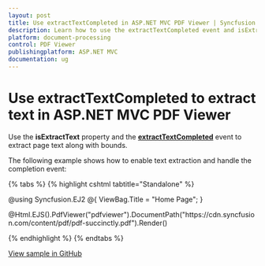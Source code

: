 ```yaml
---
layout: post
title: Use extractTextCompleted in ASP.NET MVC PDF Viewer | Syncfusion
description: Learn how to use the extractTextCompleted event and isExtractText property in the Syncfusion ASP.NET MVC PDF Viewer to extract text and bounds.
platform: document-processing
control: PDF Viewer
publishingplatform: ASP.NET MVC
documentation: ug
---
```


# Use extractTextCompleted to extract text in ASP.NET MVC PDF Viewer

Use the **isExtractText** property and the [**extractTextCompleted**](https://help.syncfusion.com/cr/aspnetcore-js2/Syncfusion.EJ2.PdfViewer.PdfViewer.html#Syncfusion_EJ2_PdfViewer_PdfViewer_ExtractTextCompleted) event to extract page text along with bounds.

The following example shows how to enable text extraction and handle the completion event:

{% tabs %}
{% highlight cshtml tabtitle="Standalone" %}

@using Syncfusion.EJ2
@{
    ViewBag.Title = "Home Page";
}

<div>
    <!-- Render PDF Viewer -->
    @Html.EJS().PdfViewer("pdfviewer").DocumentPath("https://cdn.syncfusion.com/content/pdf/pdf-succinctly.pdf").Render()
</div>

<!-- Ensure necessary Syncfusion scripts and styles are included -->
<script src="https://cdn.syncfusion.com/ej2/29.1.33/dist/ej2.min.js"></script>
<script type="text/javascript">
    window.onload = function () {
        // Initialize PDF viewer instance
        var viewer = document.getElementById('pdfviewer').ej2_instances[0];

        // Set up the event handler for text extraction completion
        viewer.extractTextCompleted = function (args) {
            console.log('Extracted Text Completed');
            // Log the extracted text collection
            console.log(args.documentTextCollection);

            // Access text data from page 1 (0-based index)
            console.log(args.documentTextCollection[1]);
            console.log(args.documentTextCollection[1][1].TextData);  // Extracted text data from the second element (adjust index based on your need)
            console.log(args.documentTextCollection[1][1].PageText);  // Text from the page

            // Extract and log the bounds of the first text in the page
            console.log(args.documentTextCollection[1][1].TextData[0].Bounds);
        };

        // Optionally, trigger the text extraction (for example, from page 1)
        viewer.extractText(1, 'TextOnly').then(function (val) {
            console.log('Extracted Text from Page 1:');
            console.log(val);
        });
    };
</script>


{% endhighlight %}
{% endtabs %}

[View sample in GitHub](https://github.com/SyncfusionExamples/mvc-pdf-viewer-examples/tree/master/How%20to)
